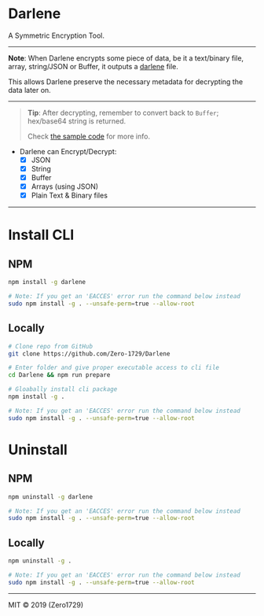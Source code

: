 # Darlene

A Symmetric Encryption Tool.

---

**Note**: When Darlene encrypts some piece of data, be it a text/binary file, array, string/JSON or Buffer, it outputs a [darlene](./docs/darlene_file_format.md) file. 

This allows Darlene preserve the necessary metadata for decrypting the data later on.

---

> **Tip**: After decrypting, remember to convert back to `Buffer`; hex/base64 string is returned. 
> 
> Check [the sample code](./examples/buffer/buffer.js) for more info.

- Darlene can Encrypt/Decrypt:
    - [x] JSON
    - [x] String
    - [x] Buffer
    - [x] Arrays (using JSON)
    - [x] Plain Text & Binary files

---

# Install CLI

## NPM

```sh
npm install -g darlene

# Note: If you get an 'EACCES' error run the command below instead
sudo npm install -g . --unsafe-perm=true --allow-root
```

## Locally

```sh
# Clone repo from GitHub
git clone https://github.com/Zero-1729/Darlene

# Enter folder and give proper executable access to cli file
cd Darlene && npm run prepare

# Gloabally install cli package 
npm install -g . 

# Note: If you get an 'EACCES' error run the command below instead
sudo npm install -g . --unsafe-perm=true --allow-root
```

# Uninstall

## NPM

```sh
npm uninstall -g darlene

# Note: If you get an 'EACCES' error run the command below instead
sudo npm install -g . --unsafe-perm=true --allow-root
```

## Locally

```sh
npm uninstall -g .

# Note: If you get an 'EACCES' error run the command below instead
sudo npm install -g . --unsafe-perm=true --allow-root
```

---

MIT &copy; 2019 (Zero1729)
